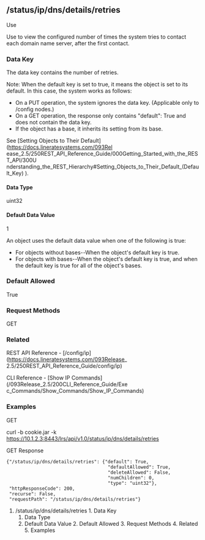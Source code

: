 ## /status/ip/dns/details/retries

Use

Use to view the configured number of times the system tries to contact each
domain name server, after the first contact.

### Data Key

The data key contains the number of retries.

Note: When the default key is set to true, it means the object is set to its
default. In this case, the system works as follows:

  * On a PUT operation, the system ignores the data key. (Applicable only to /config nodes.)
  * On a GET operation, the response only contains "default": True and does not contain the data key.
  * If the object has a base, it inherits its setting from its base.

See [Setting Objects to Their Default](https://docs.lineratesystems.com/093Rel
ease_2.5/250REST_API_Reference_Guide/000Getting_Started_with_the_REST_API/300U
nderstanding_the_REST_Hierarchy#Setting_Objects_to_Their_Default_(Default_Key)
).

#### Data Type

uint32

#### Default Data Value

1

An object uses the default data value when one of the following is true:

  * For objects without bases--When the object's default key is true.
  * For objects with bases--When the object's default key is true, and when the default key is true for all of the object's bases.

### Default Allowed

True

### Request Methods

GET

### Related

REST API Reference - [/config/ip](https://docs.lineratesystems.com/093Release_
2.5/250REST_API_Reference_Guide/config/ip)

CLI Reference -  [Show IP Commands](/093Release_2.5/200CLI_Reference_Guide/Exe
c_Commands/Show_Commands/Show_IP_Commands)

### Examples

GET

curl -b cookie.jar -k
https://10.1.2.3:8443/lrs/api/v1.0/status/ip/dns/details/retries

GET Response

    
    
    {"/status/ip/dns/details/retries": {"default": True,
                                         "defaultAllowed": True,
                                         "deleteAllowed": False,
                                         "numChildren": 0,
                                         "type": "uint32"},
     "httpResponseCode": 200,
     "recurse": False,
     "requestPath": "/status/ip/dns/details/retries"}
    

  1. /status/ip/dns/details/retries
    1. Data Key
      1. Data Type
      2. Default Data Value
    2. Default Allowed
    3. Request Methods
    4. Related
    5. Examples

